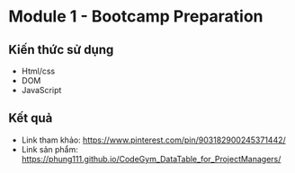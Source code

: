 



# Module 1 - Bootcamp Preparation

## Kiến thức sử dụng

+ Html/css
+ DOM
+ JavaScript

## Kết quả
+ Link tham khảo: https://www.pinterest.com/pin/903182900245371442/
+ Link sản phẩm: https://phung111.github.io/CodeGym_DataTable_for_ProjectManagers/